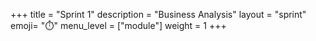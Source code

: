 +++
title = "Sprint 1"
description = "Business Analysis"
layout = "sprint"
emoji= "⏱️"
menu_level = ["module"]
weight = 1
+++
